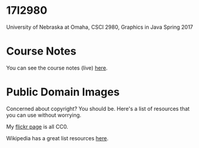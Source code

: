 # 17I2980
University of Nebraska at Omaha, CSCI 2980, Graphics in Java Spring 2017

# Course Notes
You can see the course notes (live) [here](https://1drv.ms/o/s!AmCUMqdaJyCSgb91UAJx9VDurhosRw).

# Public Domain Images
Concerned about copyright? You should be. Here's a list of resources that you can use without worrying.

My [flickr page](https://www.flickr.com/photos/bricksphd/) is all CC0.

Wikipedia has a great list resources [here](https://en.wikipedia.org/wiki/Wikipedia:Public_domain_image_resources).



